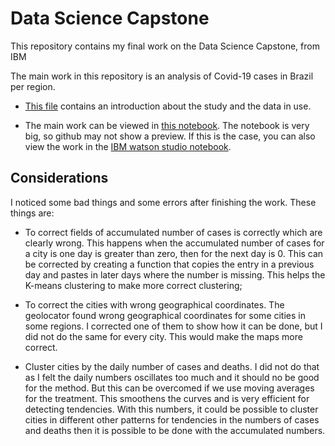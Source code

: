 # Data Science Capstone
This repository contains my final work on the Data Science Capstone, from IBM

The main work in this repository is an analysis of Covid-19 cases in Brazil per region. 

- [This file](https://github.com/marcellongvb/datasciencecapstone/blob/master/Introduction%20and%20data%20description.pdf) contains an introduction about the study and the data in use.

- The main work can be viewed in [this notebook](https://github.com/marcellongvb/datasciencecapstone/blob/master/Analysis_of_Covid_19_in_Brazil.ipynb). The notebook is very big, so github may not show a preview. If this is the case, you can also view the work in the [IBM watson studio notebook](https://dataplatform.cloud.ibm.com/analytics/notebooks/v2/4b93e207-5631-4f27-9e50-0af44a2479ae/view?access_token=36c21b9adeab75bda3cb1890aefe047843c15fb90d242fd11884a9baffcf218c).

## Considerations

I noticed some bad things and some errors after finishing the work. These things are:

- To correct fields of accumulated number of cases is correctly which are clearly wrong. This happens when the accumulated number of cases for a city is one day is greater than zero, then for the next day is 0. This can be corrected by creating a function that copies the entry in a previous day and pastes in later days where the number is missing. This helps the K-means clustering to make more correct clustering;

- To correct the cities with wrong geographical coordinates. The geolocator found wrong geographical coordinates for some cities in some regions. I corrected one of them to show how it can be done, but I did not do the same for every city. This would make the maps more correct.

- Cluster cities by the daily number of cases and deaths. I did not do that as I felt the daily numbers oscillates too much and it should no be good for the method. But this can be overcomed if we use moving averages for the treatment. This smoothens the curves and is very efficient for detecting tendencies. With this numbers, it could be possible to cluster cities in different other patterns for tendencies in the numbers of cases and deaths then it is possible to be done with the accumulated numbers.
